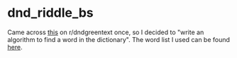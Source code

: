 # dnd_riddle_bs
Came across [this](https://www.reddit.com/r/DnDGreentext/comments/fdwox2/secret_warforged_riddles/) on r/dndgreentext once, so I decided to "write an algorithm to find a word in the dictionary". The word list I used can be found [here](https://github.com/dwyl/english-words/).

